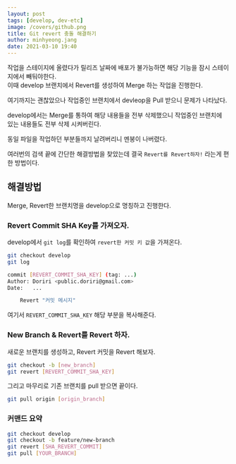 ```yaml
---
layout: post
tags: [develop, dev-etc]
image: /covers/github.png
title: Git revert 충돌 해결하기
author: minhyeong.jang
date: 2021-03-10 19:40
---
```


작업을 스테이지에 올렸다가 릴리즈 날짜에 배포가 불가능하면 해당 기능을 잠시 스테이지에서 빼둬야한다.  
이때 develop 브랜치에서 Revert를 생성하여 Merge 하는 작업을 진행한다.

여기까지는 괜찮았으나 작업중인 브랜치에서 devleop을 Pull 받으니 문제가 나타났다.

develop에서는 Merge를 통하여 해당 내용들을 전부 삭제했으니 작업중인 브랜치에 있는 내용들도 전부 삭제 시켜버린다.

동일 파일을 작업하던 부분들까지 날려버리니 멘붕이 나버렸다.

여러번의 검색 끝에 간단한 해결방법을 찾았는데 결국 `Revert를 Revert하자!` 라는게 편한 방법이다.

## 해결방법

Merge, Revert한 브랜치명을 develop으로 명칭하고 진행한다.

### Revert Commit SHA Key를 가져오자.

develop에서 `git log`를 확인하여 `revert한 커밋 키 값`을 가져온다.

```bash
git checkout develop
git log

commit [REVERT_COMMIT_SHA_KEY] (tag: ...)
Author: Doriri <public.doriri@gmail.com>
Date:   ...

    Revert "커밋 메시지"
```

여기서 `REVERT_COMMIT_SHA_KEY` 해당 부분을 복사해준다.

### New Branch & Revert를 Revert 하자.

새로운 브랜치를 생성하고, Revert 커밋을 Revert 해보자.

```bash
git checkout -b [new_branch]
git revert [REVERT_COMMIT_SHA_KEY]
```

그리고 마무리로 기존 브랜치를 pull 받으면 끝이다.

```bash
git pull origin [origin_branch]
```

### 커맨드 요약

```bash
git checkout develop
git checkout -b feature/new-branch
git revert [SHA_REVERT_COMMIT]
git pull [YOUR_BRANCH]
```
